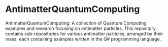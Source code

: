 # AntimatterQuantumComputing
AntimatterQuantumComputing: A collection of Quantum Computing examples and research focusing on antimatter particles. This repository contains sub-repositories for various antimatter particles, arranged by their mass, each containing examples written in the Q# programming language.
